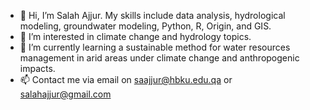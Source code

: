 - 👋 Hi, I’m Salah Ajjur. My skills include data analysis, hydrological modeling, groundwater modeling, Python, R, Origin, and GIS.
- 👀 I’m interested in climate change and hydrology topics.
- 🌱 I’m currently learning a sustainable method for water resources management in arid areas under climate change
and anthropogenic impacts.
- 📫 Contact me via email on saajjur@hbku.edu.qa or salahajjur@gmail.com

<!---
SaAj12/SaAj12 is a ✨ special ✨ repository because its `README.md` (this file) appears on your GitHub profile.
You can click the Preview link to take a look at your changes.
--->
